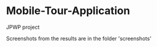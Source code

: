 # Mobile-Tour-Application
JPWP project

Screenshots from the results are in the folder 'screenshots'
